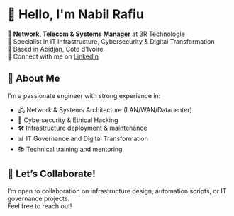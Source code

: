 # 👋 Hello, I'm Nabil Rafiu

🎯 **Network, Telecom & Systems Manager** at 3R Technologie  
🔐 Specialist in IT Infrastructure, Cybersecurity & Digital Transformation  
📍 Based in Abidjan, Côte d'Ivoire  
📧 Connect with me on [LinkedIn](https://www.linkedin.com/in/muhamad-nabil-rafiu-b881131a0)

## 🚀 About Me
I'm a passionate engineer with strong experience in:
- 🖧 Network & Systems Architecture (LAN/WAN/Datacenter)
- 🔐 Cybersecurity & Ethical Hacking
- 🛠️ Infrastructure deployment & maintenance
- 📊 IT Governance and Digital Transformation
- 📚 Technical training and mentoring

## 💬 Let’s Collaborate!
I’m open to collaboration on infrastructure design, automation scripts, or IT governance projects.  
Feel free to reach out!
